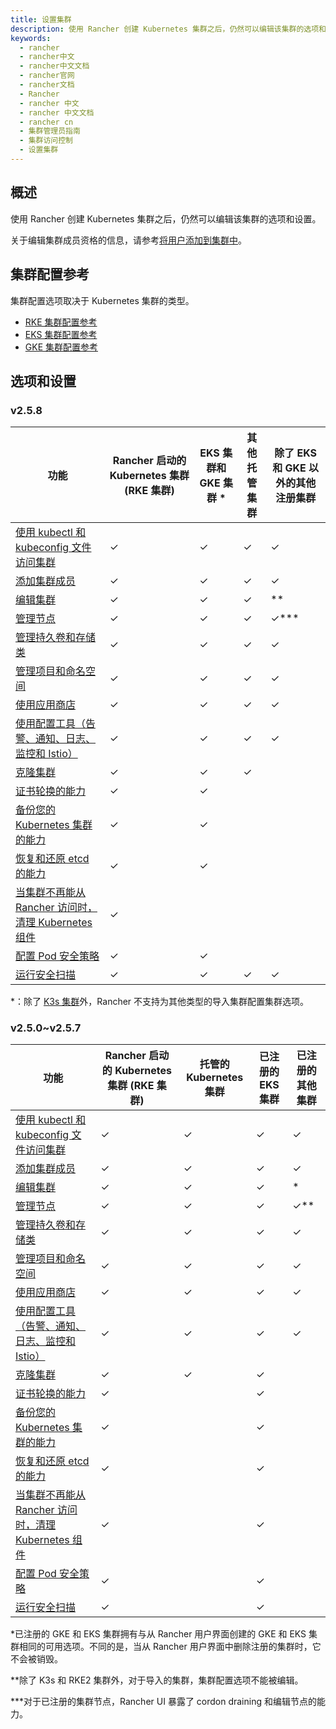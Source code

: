 ```yaml
---
title: 设置集群
description: 使用 Rancher 创建 Kubernetes 集群之后，仍然可以编辑该集群的选项和设置。要编辑您的集群，请打开 **全局** 视图， 确保选中 **集群** 选项卡， 然后为您要编辑的集群选择 **省略号 (...) > 编辑**
keywords:
  - rancher
  - rancher中文
  - rancher中文文档
  - rancher官网
  - rancher文档
  - Rancher
  - rancher 中文
  - rancher 中文文档
  - rancher cn
  - 集群管理员指南
  - 集群访问控制
  - 设置集群
---
```


## 概述

使用 Rancher 创建 Kubernetes 集群之后，仍然可以编辑该集群的选项和设置。

关于编辑集群成员资格的信息，请参考[将用户添加到集群中](/docs/rancher2.5/cluster-admin/cluster-access/cluster-members/_index)。

## 集群配置参考

集群配置选项取决于 Kubernetes 集群的类型。

- [RKE 集群配置参考](/docs/rancher2.5/cluster-admin/editing-clusters/rke-config-reference/_index)
- [EKS 集群配置参考](/docs/rancher2.5/cluster-admin/editing-clusters/eks-config-reference/_index)
- [GKE 集群配置参考](/docs/rancher2.5/cluster-admin/editing-clusters/gke-config-reference/_index)

## 选项和设置

### v2.5.8

| 功能                                                                                                                | Rancher 启动的 Kubernetes 集群 (RKE 集群) | EKS 集群和 GKE 集群 \* | 其他托管集群 | 除了 EKS 和 GKE 以外的其他注册集群 |
| ------------------------------------------------------------------------------------------------------------------- | ----------------------------------------- | ---------------------- | ------------ | ---------------------------------- |
| [使用 kubectl 和 kubeconfig 文件访问集群](/docs/rancher2.5/cluster-admin/cluster-access/kubectl/_index)             | ✓                                         | ✓                      | ✓            | ✓                                  |
| [添加集群成员](/docs/rancher2.5/cluster-admin/cluster-access/cluster-members/_index)                                | ✓                                         | ✓                      | ✓            | ✓                                  |
| [编辑集群](/docs/rancher2.5/cluster-admin/editing-clusters/_index)                                                  | ✓                                         | ✓                      | ✓            | \*\*                               |
| [管理节点](/docs/rancher2.5/cluster-admin/nodes/_index)                                                             | ✓                                         | ✓                      | ✓            | ✓\*\*\*                            |
| [管理持久卷和存储类](/docs/rancher2.5/cluster-admin/volumes-and-storage/_index)                                     | ✓                                         | ✓                      | ✓            | ✓                                  |
| [管理项目和命名空间](/docs/rancher2.5/cluster-admin/projects-and-namespaces/_index)                                 | ✓                                         | ✓                      | ✓            | ✓                                  |
| [使用应用商店](/docs/rancher2.5/helm-charts/_index)                                                                 | ✓                                         | ✓                      | ✓            | ✓                                  |
| [使用配置工具（告警、通知、日志、监控和 Istio）](#使用配置工具)                                                     | ✓                                         | ✓                      | ✓            | ✓                                  |
| [克隆集群](/docs/rancher2.5/cluster-admin/cloning-clusters/_index)                                                  | ✓                                         | ✓                      | ✓            |                                    |
| [证书轮换的能力](/docs/rancher2.5/cluster-admin/certificate-rotation/_index)                                        | ✓                                         | ✓                      |              |
| [备份您的 Kubernetes 集群的能力](/docs/rancher2.5/cluster-admin/backing-up-etcd/_index)                             | ✓                                         | ✓                      |              |
| [恢复和还原 etcd 的能力](/docs/rancher2.5/cluster-admin/restoring-etcd/_index)                                      | ✓                                         | ✓                      |              |
| [当集群不再能从 Rancher 访问时，清理 Kubernetes 组件](/docs/rancher2.5/cluster-admin/cleaning-cluster-nodes/_index) | ✓                                         |                        |              |
| [配置 Pod 安全策略](/docs/rancher2.5/cluster-admin/pod-security-policy/_index)                                      | ✓                                         | ✓                      |              |
| [运行安全扫描](/docs/rancher2.5/security/security-scan/_index)                                                      | ✓                                         | ✓                      | ✓            | ✓                                  |

\*：除了 [K3s 集群](/docs/rancher2/cluster-provisioning/imported-clusters/_index#导入的-K3s-集群的其他功能)外，Rancher 不支持为其他类型的导入集群配置集群选项。

### v2.5.0~v2.5.7

| 功能                                                                                                                | Rancher 启动的 Kubernetes 集群 (RKE 集群) | 托管的 Kubernetes 集群 | 已注册的 EKS 集群 | 已注册的其他集群 |
| ------------------------------------------------------------------------------------------------------------------- | ----------------------------------------- | ---------------------- | ----------------- | ---------------- |
| [使用 kubectl 和 kubeconfig 文件访问集群](/docs/rancher2.5/cluster-admin/cluster-access/kubectl/_index)             | ✓                                         | ✓                      | ✓                 | ✓                |
| [添加集群成员](/docs/rancher2.5/cluster-admin/cluster-access/cluster-members/_index)                                | ✓                                         | ✓                      | ✓                 | ✓                |
| [编辑集群](/docs/rancher2.5/cluster-admin/editing-clusters/_index)                                                  | ✓                                         | ✓                      | ✓                 | \*               |
| [管理节点](/docs/rancher2.5/cluster-admin/nodes/_index)                                                             | ✓                                         | ✓                      | ✓                 | ✓\*\*            |
| [管理持久卷和存储类](/docs/rancher2.5/cluster-admin/volumes-and-storage/_index)                                     | ✓                                         | ✓                      | ✓                 | ✓                |
| [管理项目和命名空间](/docs/rancher2.5/cluster-admin/projects-and-namespaces/_index)                                 | ✓                                         | ✓                      | ✓                 | ✓                |
| [使用应用商店](/docs/rancher2.5/helm-charts/_index)                                                                 | ✓                                         | ✓                      | ✓                 | ✓                |
| [使用配置工具（告警、通知、日志、监控和 Istio）](#使用配置工具)                                                     | ✓                                         | ✓                      | ✓                 | ✓                |
| [克隆集群](/docs/rancher2.5/cluster-admin/cloning-clusters/_index)                                                  | ✓                                         | ✓                      | ✓                 |                  |
| [证书轮换的能力](/docs/rancher2.5/cluster-admin/certificate-rotation/_index)                                        | ✓                                         |                        | ✓                 |
| [备份您的 Kubernetes 集群的能力](/docs/rancher2.5/cluster-admin/backing-up-etcd/_index)                             | ✓                                         |                        | ✓                 |
| [恢复和还原 etcd 的能力](/docs/rancher2.5/cluster-admin/restoring-etcd/_index)                                      | ✓                                         |                        | ✓                 |
| [当集群不再能从 Rancher 访问时，清理 Kubernetes 组件](/docs/rancher2.5/cluster-admin/cleaning-cluster-nodes/_index) | ✓                                         |                        | ✓                 |
| [配置 Pod 安全策略](/docs/rancher2.5/cluster-admin/pod-security-policy/_index)                                      | ✓                                         |                        | ✓                 |
| [运行安全扫描](/docs/rancher2.5/security/security-scan/_index)                                                      | ✓                                         |                        | ✓                 |

\*已注册的 GKE 和 EKS 集群拥有与从 Rancher 用户界面创建的 GKE 和 EKS 集群相同的可用选项。不同的是，当从 Rancher 用户界面中删除注册的集群时，它不会被销毁。

\*\*除了 K3s 和 RKE2 集群外，对于导入的集群，集群配置选项不能被编辑。

\*\*\*对于已注册的集群节点，Rancher UI 暴露了 cordon draining 和编辑节点的能力。
